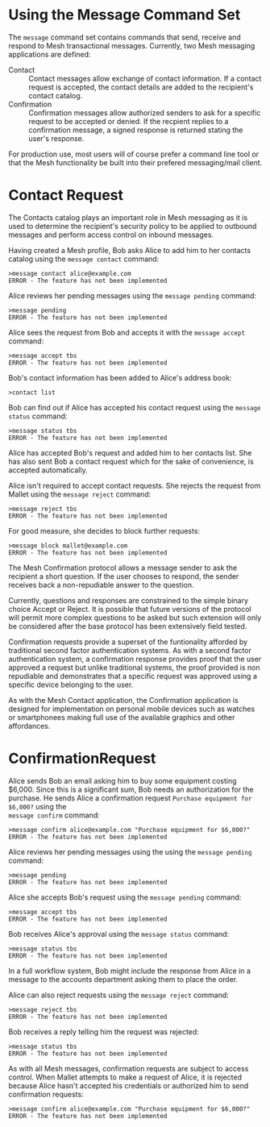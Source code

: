 
# Using the Message Command Set

The `message` command set contains commands that send, receive and respond to 
Mesh transactional messages. Currently, two Mesh messaging applications are defined:

<dl>
<dt>Contact
<dd>Contact messages allow exchange of contact information. If a contact request
is accepted, the contact details are added to the recipient's contact catalog.
<dt>Confirmation
<dd>Confirmation messages allow authorized senders to ask for a specific request 
to be accepted or denied. If the recpient replies to a confirmation message, a
signed response is returned stating the user's response.
</dl>

For production use, most users will of course prefer a command line tool or that
the Mesh functionality be built into their prefered messaging/mail client.

# Contact Request

The Contacts catalog plays an important role in Mesh messaging as it is used to
determine the recipient's security policy to be applied to outbound messages and 
perform access control on inbound messages.

Having created a Mesh profile, Bob asks Alice to add him to her contacts catalog
using the `message contact` command:


````
>message contact alice@example.com
ERROR - The feature has not been implemented
````

Alice reviews her pending messages using the `message pending` command:


````
>message pending
ERROR - The feature has not been implemented
````

Alice sees the request from Bob and accepts it with the `message accept` command:


````
>message accept tbs
ERROR - The feature has not been implemented
````

Bob's contact information has been added to Alice's address book:


````
>contact list
````

Bob can find out if Alice has accepted his contact request using the 
`message status` command:


````
>message status tbs
ERROR - The feature has not been implemented
````

Alice has accepted Bob's request and added him to her contacts list. She has also sent
Bob a contact request which for the sake of convenience, is accepted automatically.

Alice isn't required to accept contact requests. She rejects the request from Mallet 
using the `message reject` command:


````
>message reject tbs
ERROR - The feature has not been implemented
````

For good measure, she decides to block further requests:


````
>message block mallet@example.com
ERROR - The feature has not been implemented
````

The Mesh Confirmation protocol allows a message sender to ask the recipient a short
question. If the user chooses to respond, the sender receives back a non-repudiable 
answer to the question.

Currently, questions and responses are constrained to the simple binary choice 
Accept or Reject. It is possible that future versions of the protocol will permit 
more complex questions to be asked but such extension will only be considered after 
the base protocol has been extensively field tested.

Confirmation requests provide a superset of the funtionality afforded by traditional
second factor authentication systems. As with a second factor authentication system,
a confirmation response provides proof that the user approved a request but unlike
traditional systems, the proof provided is non repudiable and demonstrates that
a specific request was approved using a specific device belonging to the user.

As with the Mesh Contact application, the Confirmation application is designed for 
implementation on personal mobile devices such as watches or smartphonees making full 
use of the available graphics and other affordances.

# ConfirmationRequest

Alice sends Bob an email asking him to buy some equipment costing $6,000. Since this
is a significant sum, Bob needs an authorization for the purchase. He sends Alice
a confirmation request `Purchase equipment for $6,000?` using the  
`message confirm` command:


````
>message confirm alice@example.com "Purchase equipment for $6,000?"
ERROR - The feature has not been implemented
````

Alice reviews her pending messages using the using the `message pending` command:


````
>message pending
ERROR - The feature has not been implemented
````

Alice she accepts Bob's request using the `message pending` command:


````
>message accept tbs
ERROR - The feature has not been implemented
````

Bob receives Alice's approval using the `message status` command:


````
>message status tbs
ERROR - The feature has not been implemented
````

In a full workflow system, Bob might include the response from Alice in a message to
the accounts department asking them to place the order.

Alice can also reject requests using the `message reject` command:


````
>message reject tbs
ERROR - The feature has not been implemented
````

Bob receives a reply telling him the request was rejected:


````
>message status tbs
ERROR - The feature has not been implemented
````

As with all Mesh messages, confirmation requests are subject to access control.
When Mallet attempts to make a request of Alice, it is rejected because Alice
hasn't accepted his credentials or authorized him to send confirmation requests:


````
>message confirm alice@example.com "Purchase equipment for $6,000?"
ERROR - The feature has not been implemented
````


